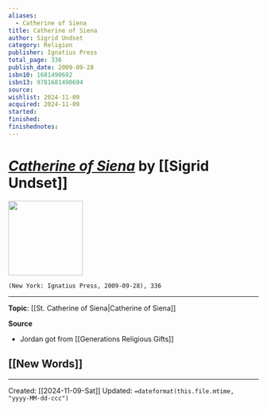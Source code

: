 ```yaml
---
aliases:
  - Catherine of Siena
title: Catherine of Siena
author: Sigrid Undset
category: Religion
publisher: Ignatius Press
total_page: 336
publish_date: 2009-09-28
isbn10: 1681490692
isbn13: 9781681490694
source: 
wishlist: 2024-11-09
acquired: 2024-11-09
started: 
finished: 
finishednotes:
---
```

# *[Catherine of Siena]()* by [[Sigrid Undset]]

<img src="http://books.google.com/books/content?id=1Mb2DQAAQBAJ&printsec=frontcover&img=1&zoom=1&edge=curl&source=gbs_api" width=150>

`(New York: Ignatius Press, 2009-09-28), 336`



--- 
**Topic**: [[St. Catherine of Siena|Catherine of Siena]]

**Source**
- Jordan got from [[Generations Religious Gifts]]
 
**[[New Words]]**
- 

---
Created: [[2024-11-09-Sat]]
Updated: `=dateformat(this.file.mtime, "yyyy-MM-dd-ccc")`